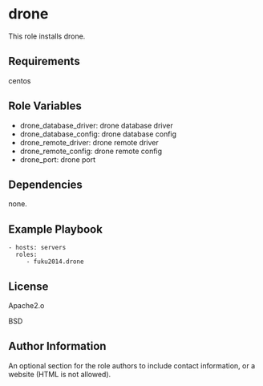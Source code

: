 drone
=========

This role installs drone.

Requirements
------------

centos

Role Variables
--------------

* drone_database_driver: drone database driver
* drone_database_config: drone database config
* drone_remote_driver: drone remote driver
* drone_remote_config: drone remote config
* drone_port: drone port

Dependencies
------------

none.

Example Playbook
----------------

    - hosts: servers
      roles:
         - fuku2014.drone

License
-------

Apache2.o

BSD

Author Information
------------------

An optional section for the role authors to include contact information, or a website (HTML is not allowed).

